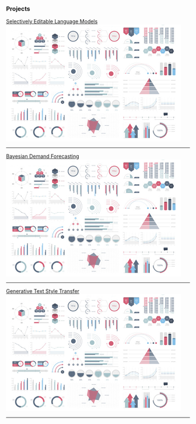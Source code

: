 
### Projects

[Selectively Editable Language Models](/editable_llms.md)
<img src="images/dummy_thumbnail.jpg?raw=true"/>

---
[Bayesian Demand Forecasting](/demand_forecasting.md)
<img src="images/dummy_thumbnail.jpg?raw=true"/>

---
[Generative Text Style Transfer](/style_transfer.md)
<img src="images/dummy_thumbnail.jpg?raw=true"/>

---
